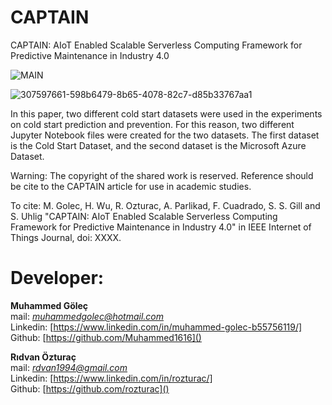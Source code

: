 
# CAPTAIN
CAPTAIN: AIoT Enabled Scalable Serverless Computing Framework for Predictive Maintenance in Industry 4.0


![MAIN](https://github.com/user-attachments/assets/31fb9dec-da5e-44f4-afca-965d26599669)


![307597661-598b6479-8b65-4078-82c7-d85b33767aa1](https://github.com/user-attachments/assets/0a7d0f21-8b83-461e-be15-0e9e75c0da4a)




In this paper, two different cold start datasets were used in the experiments on cold start prediction and prevention. For this reason, two different Jupyter Notebook files were created for the two datasets. The first dataset is the Cold Start Dataset, and the second dataset is the Microsoft Azure Dataset.



Warning: The copyright of the shared work is reserved. Reference should be cite to the CAPTAIN article for use in academic studies. 

To cite:
M. Golec, H. Wu, R. Ozturac, A. Parlikad, F. Cuadrado, S. S. Gill and S. Uhlig "CAPTAIN: AIoT Enabled Scalable Serverless Computing Framework for Predictive Maintenance in Industry 4.0" in IEEE Internet of Things Journal, doi: XXXX.

# Developer:
**Muhammed Göleç** <br/> 
mail: *muhammedgolec@hotmail.com* <br/>
Linkedin: [https://www.linkedin.com/in/muhammed-golec-b55756119/] <br/>
Github: [https://github.com/Muhammed1616]() 

**Rıdvan Özturaç** <br/> 
mail: *rdvan1994@gmail.com* <br/>
Linkedin: [https://www.linkedin.com/in/rozturac/] <br/>
Github: [https://github.com/rozturac]()
